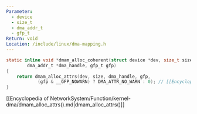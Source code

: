 ```yaml
---
Parameter:
  - device
  - size_t
  - dma_addr_t
  - gfp_t
Return: void
Location: /include/linux/dma-mapping.h
---
```


```c title=dmam_alloc_coherent()
static inline void *dmam_alloc_coherent(struct device *dev, size_t size,
		dma_addr_t *dma_handle, gfp_t gfp)
{
	return dmam_alloc_attrs(dev, size, dma_handle, gfp,
			(gfp & __GFP_NOWARN) ? DMA_ATTR_NO_WARN : 0); // [[Encyclopedia of NetworkSystem/Function/kernel-dma/dmam_alloc_attrs().md|dmam_alloc_attrs()]]
}
```

[[Encyclopedia of NetworkSystem/Function/kernel-dma/dmam_alloc_attrs().md|dmam_alloc_attrs()]]
